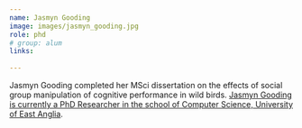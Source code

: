 ```yaml
---
name: Jasmyn Gooding
image: images/jasmyn_gooding.jpg
role: phd
# group: alum
links:
  
---
```


Jasmyn Gooding completed her MSci dissertation on the effects of social group manipulation of cognitive performance in wild birds. [Jasmyn Gooding is currently a PhD Researcher in the school of Computer Science, University of East Anglia](https://research-portal.uea.ac.uk/en/persons/jasmyn-gooding).
